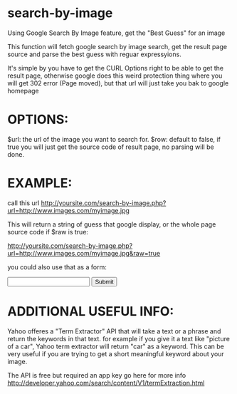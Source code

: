 search-by-image
===============

Using Google Search By Image feature, get the "Best Guess" for an image

This function will fetch google search by image search, get the result page source and parse the best guess with reguar expressyions.

It's simple by you have to get the CURL Options right to be able to get the result page, otherwise google does this weird protection thing where you will get 302 error (Page moved), but that url will just take you bak to google homepage



OPTIONS:
========

$url: the url of the image you want to search for.
$row: default to false, if true you will just get the source code of result page, no parsing will be done.

EXAMPLE:
========

call this url
http://yoursite.com/search-by-image.php?url=http://www.images.com/myimage.jpg

This will return a string of guess that google display, 
or the whole page source code if $raw is true:

http://yoursite.com/search-by-image.php?url=http://www.images.com/myimage.jpg&raw=true


you could also use that as a form:

<form action="http://yoursite.com/search-by-image.php" method="POST">
  <input type="text" name="url"/>
  <input type="submit" />
</form>


ADDITIONAL USEFUL INFO:
=======================
Yahoo offeres a "Term Extractor" API that will take a text or a phrase and return the keywords in that text. for example if you give it a text like "picture of a car", Yahoo term extractor will return "car" as a keyword.
This can be very useful if you are trying to get a short meaningful keyword about your image.

The API is free but required an app key go here for more info
http://developer.yahoo.com/search/content/V1/termExtraction.html
